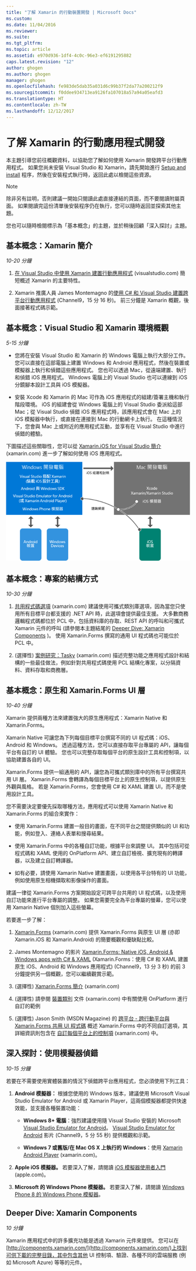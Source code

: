 ```yaml
---
title: "了解 Xamarin 的行動裝置開發 | Microsoft Docs"
ms.custom: 
ms.date: 11/04/2016
ms.reviewer: 
ms.suite: 
ms.tgt_pltfrm: 
ms.topic: article
ms.assetid: e970d936-1df4-4c0c-96e3-ef6191295882
caps.latest.revision: "12"
author: ghogen
ms.author: ghogen
manager: ghogen
ms.openlocfilehash: fe983de5dab35a031d6c99b37f2da77a200212f9
ms.sourcegitcommit: f0ddee934713ea9126fa107018a57a94a05eafd3
ms.translationtype: HT
ms.contentlocale: zh-TW
ms.lasthandoff: 12/12/2017
---
```

# <a name="learn-about-mobile-development-with-xamarin"></a>了解 Xamarin 的行動應用程式開發
本主題引導您前往概觀資料，以協助您了解如何使用 Xamarin 開發跨平台行動應用程式。 如果您尚未安裝 Visual Studio 和 Xamarin，請先開始進行 [Setup and install](../cross-platform/setup-and-install.md) 程序，然後在安裝程式執行時，返回此處以檢閱這些資源。  
  
> [!NOTE]
>  除非另有註明，否則建議一開始只閱讀此處直接連結的頁面，而不要閱讀附屬頁面。 如果閱讀完這份清單後安裝程序仍在執行，您可以隨時返回並探索其他主題。  
>   
>  您也可以隨時檢閱標示為「基本概念」的主題，並於稍後回顧「深入探討」主題。  
  
## <a name="essentials-introduction-to-xamarin"></a>基本概念：Xamarin 簡介  
 *10-20 分鐘*  
  
1.  [在 Visual Studio 中使用 Xamarin 建置行動應用程式](https://www.visualstudio.com/explore/xamarin-vs) (visualstudio.com) 簡短概述 Xamarin 的主要特性。  
  
2.  Xamarin 推廣人員 James Montemagno 的[使用 C# 和 Visual Studio 建置跨平台行動應用程式](https://channel9.msdn.com/Events/Visual-Studio/Visual-Studio-2015-Final-Release-Event/Building-cross-platform-mobile-apps-using-C-and-Visual-Studio-2015) (Channel9，15 分 16 秒)。 前三分鐘是 Xamarin 概觀，後面接著程式碼示範。  
  
## <a name="essentials-overview-of-the-visual-studio-and-xamarin-environment"></a>基本概念：Visual Studio 和 Xamarin 環境概觀  
 *5-15 分鐘*  
  
-   您將在安裝 Visual Studio 和 Xamarin 的 Windows 電腦上執行大部分工作。 您可以直接在這部電腦上建置 Windows 和 Android 應用程式，然後在裝置或模擬器上執行和偵錯這些應用程式。 您也可以透過 Mac，從遠端建置、執行和偵錯 iOS 應用程式。 Windows 電腦上的 Visual Studio 也可以連線到 iOS 分鏡腳本設計工具與 iOS 模擬器。  
  
-   安裝 Xcode 和 Xamarin 的 Mac 可作為 iOS 應用程式的組建/簽署主機和執行階段環境。 iOS 的組建會從 Windows 電腦上的 Visual Studio 委派給這部 Mac；從 Visual Studio 偵錯 iOS 應用程式時，該應用程式會在 Mac 上的 iOS 模擬器中執行，或直接在連接到 Mac 的行動網卡上執行。 在這種情況下，您會與 Mac 上或附近的應用程式互動，並享有在 Visual Studio 中進行偵錯的體驗。  
  
 下圖描述這些關聯性，您可以從 [Xamarin.iOS for Visual Studio 簡介](http://developer.xamarin.com/guides/ios/getting_started/installation/windows/introduction_to_xamarin_ios_for_visual_studio/) (xamarin.com) 進一步了解如何使用 iOS 應用程式。  
  
 ![Windows 和 Mac 開發電腦之間在 Xamarin 環境中的關聯性](../cross-platform/media/crossplat-xamarin-learn-1.png "CrossPlat Xamarin Learn 1")  
  
## <a name="essentials-how-projects-are-structured"></a>基本概念：專案的結構方式  
 *10-30 分鐘*  
  
1.  [共用程式碼選項](http://developer.xamarin.com/guides/cross-platform/application_fundamentals/building_cross_platform_applications/sharing_code_options/) (xamarin.com) 建議使用可攜式類別庫選項，因為當您只使用所有目標平台都支援的 .NET API 時，此選項會提供最佳支援。 大多數商務邏輯程式碼都位於 PCL 中，包括資料庫的存取、REST API 的呼叫和可攜式 Xamarin 元件的呼叫 (請參閱本主題結尾的 [Deeper Dive: Xamarin Components](#components) )。 使用 Xamarin.Forms 撰寫的通用 UI 程式碼也可能位於 PCL 中。  
  
2.  (選擇性) [案例研究：Tasky](http://developer.xamarin.com/guides/cross-platform/application_fundamentals/building_cross_platform_applications/case_study-tasky/) (xamarin.com) 描述完整功能之應用程式設計和結構的一些最佳做法，例如針對共用程式碼使用 PCL 結構化專案，以分隔資料、資料存取和商務層。  
  
## <a name="essentials-native-and-xamarinforms-ui-layers"></a>基本概念：原生和 Xamarin.Forms UI 層  
 *10-40 分鐘*  
  
 Xamarin 提供兩種方法來建置強大的原生應用程式：Xamarin Native 和 Xamarin.Forms。  
  
 Xamarin Native 可讓您為下列每個目標平台撰寫不同的 UI 程式碼：iOS、Android 和 Windows。  透過這種方法，您可以直接存取平台專屬的 API，讓每個平台有自訂的 UI 體驗。  您也可以完整存取每個平台的原生設計工具和控制項，以協助建置各自的 UI。  
  
 Xamarin.Forms 提供一組通用的 API，讓您為可攜式類別庫中的所有平台撰寫共用 UI 層。  Xamarin.Forms 會轉譯為每個目標平台上的原生控制項，以提供原生外觀與風格。  若是 Xamarin.Forms，您會使用 C# 和 XAML 建置 UI，而不是使用設計工具。  
  
 您不需要決定要優先採取哪種方法，應用程式可以使用 Xamarin Native 和 Xamarin.Forms 的組合來實作：  
  
-   使用 Xamarin.Forms 建置一般目的畫面，在不同平台之間提供類似的 UI 和功能，例如登入、連絡人表單和搜尋結果。  
  
-   使用 Xamarin.Forms 中的各種自訂功能，根據平台來調整 UI。 其中包括可從程式碼和 XAML 使用的 OnPlatform API、建立自訂檢視、擴充現有的轉譯器，以及建立自訂轉譯器。  
  
-   如有必要，請使用 Xamarin Native 建置畫面，以使用各平台特有的 UI 功能，例如使用原生相機擷取和影像操作的畫面。  
  
 建議一律從 Xamarin.Forms 方案開始設定可跨平台共用的 UI 程式碼，以及使用自訂功能來進行平台專屬的調整。 如果您需要完全為平台專屬的螢幕，您可以使用 Xamarin Native 個別加入這些螢幕。  
  
 若要進一步了解：  
  
1.  [Xamarin.Forms](http://developer.xamarin.com/guides/cross-platform/xamarin-forms/) (xamarin.com) 提供 Xamarin.Forms 與原生 UI 層 (亦即 Xamarin.iOS 和 Xamarin.Android) 的簡要概觀和優缺點比較。  
  
2.  James Montemagno 的影片 [Xamarin.Forms: Native iOS, Android & Windows apps with C# & XAML](https://channel9.msdn.com/events/Visual-Studio/Connect-event-2015/704) (Xamarin.Forms：使用 C# 和 XAML 建置原生 iOS、Android 和 Windows 應用程式) (Channel9，13 分 3 秒) 的前 3 分鐘提供另一個概觀，您可以繼續觀賞示範。  
  
3.  (選擇性) [Xamarin.Forms 簡介](http://developer.xamarin.com/guides/cross-platform/xamarin-forms/getting-started/introduction-to-xamarin-forms/) (xamarin.com)  
  
4.  (選擇性) 請參閱 [裝置類別](http://developer.xamarin.com/guides/xamarin-forms/platform-features/device/) 文件 (xamarin.com) 中有關使用 OnPlatform 進行自訂的範例  
  
5.  (選擇性) Jason Smith (MSDN Magazine) 的 [跨平台 - 跨行動平台與 Xamarin.Forms 共用 UI 程式碼](https://msdn.microsoft.com/magazine/dn904669.aspx) 概述 Xamarin.Forms 中的不同自訂選項，其詳細資訊則包含在 [自訂每個平台上的控制項](http://developer.xamarin.com/guides/xamarin-forms/custom-renderer/) (xamarin.com) 中。  
  
## <a name="deeper-dive-debugging-with-emulators"></a>深入探討：使用模擬器偵錯  
 *10-15 分鐘*  
  
 若要在不需要使用實體裝置的情況下偵錯跨平台應用程式，您必須使用下列工具：  
  
1.  **Android 模擬器：** 根據您使用的 Windows 版本，建議使用 Microsoft Visual Studio Emulator for Android 或 Xamarin Player，這兩個模擬器都提供快速效能，並支援各種裝置功能：  
  
    -   **Windows 8+ 電腦**：強烈建議使用隨 Visual Studio 安裝的 Microsoft [Visual Studio Emulator for Android](https://www.visualstudio.com/en-us/features/msft-android-emulator-vs.aspx)。  [Visual Studio Emulator for Android](https://channel9.msdn.com/events/Visual-Studio/Connect-event-2015/711) 影片 (Channel9，5 分 55 秒) 提供概觀和示範。  
  
    -   **Windows 7 或舊版/在 Mac OS X 上執行的 Windows**：使用 [Xamarin Android Player](http://developer.xamarin.com/guides/android/getting_started/installation/android-player) (xamarin.com)。  
  
2.  **Apple iOS 模擬器。** 若要深入了解，請閱讀 [iOS 模擬器使用者入門](https://developer.apple.com/library/prerelease/content/documentation/IDEs/Conceptual/iOS_Simulator_Guide/GettingStartedwithiOSSimulator/GettingStartedwithiOSSimulator.html#//apple_ref/doc/uid/TP40012848-CH5-SW1) (apple.com)。  
  
3.  **Microsoft 的 Windows Phone 模擬器。** 若要深入了解，請閱讀 [Windows Phone 8 的 Windows Phone 模擬器](../debugger/run-windows-phone-apps-in-the-emulator.md)。  
  
##  <a name="components"></a> Deeper Dive: Xamarin Components  
 *10 分鐘*  
  
 Xamarin 應用程式中的許多擴充功能是透過 Xamarin 元件來提供。 您可以在 [http://components.xamarin.com/](http://components.xamarin.com/)上找到可供下載的完整目錄，其中包含其他 UI 控制項、驗證、各種不同的雲端服務 (例如 Microsoft Azure) 等等的元件。